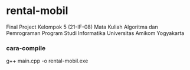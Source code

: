 # rental-mobil
Final Project Kelompok 5 (21-IF-08) Mata Kuliah Algoritma dan Pemrograman Program Studi Informatika Universitas Amikom Yogyakarta 
### cara-compile
g++ main.cpp -o rental-mobil.exe

